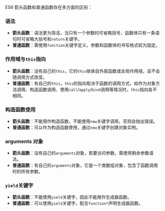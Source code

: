 ES6 箭头函数和普通函数存在多方面的区别：

### 语法
- **箭头函数**：语法更为简洁，当只有一个参数时可省略括号，函数体只有一条语句时可省略大括号和`return`关键字。
- **普通函数**：需使用`function`关键字定义，参数和函数体的书写格式较为固定。

### 作用域与`this`指向
- **箭头函数**：没有自己的`this`，它的`this`继承自外层函数或全局作用域，且不会随调用方式改变。
- **普通函数**：有自己的`this`，`this`的指向取决于函数的调用方式，如作为对象方法调用、构造函数调用、使用`call`/`apply`/`bind`调用等情况时，`this`指向各不相同。

### 构造函数使用
- **箭头函数**：不能用作构造函数，不能使用`new`关键字调用，否则会抛出错误。
- **普通函数**：可以作为构造函数使用，通过`new`关键字创建对象实例。

### arguments 对象
- **箭头函数**：没有自己的`arguments`对象，若要访问参数，需使用剩余参数语法。
- **普通函数**：有自己的`arguments`对象，它是一个类数组对象，包含了函数调用时的所有参数。

### `yield`关键字
- **箭头函数**：不能使用`yield`关键字，因此不能用作生成器函数。
- **普通函数**：可以使用`yield`关键字，配合`function*`声明生成器函数。 